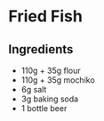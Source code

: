 # Fried Fish

## Ingredients

 - 110g + 35g flour
 - 110g + 35g mochiko
 - 6g salt
 - 3g baking soda
 - 1 bottle beer


